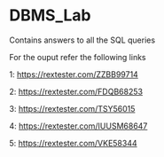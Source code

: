 # DBMS_Lab

Contains answers to all the SQL queries

For the ouput refer the following links

1: https://rextester.com/ZZBB99714

2: https://rextester.com/FDQB68253

3: https://rextester.com/TSY56015

4: https://rextester.com/IUUSM68647

5: https://rextester.com/VKE58344

